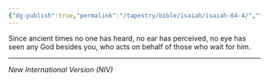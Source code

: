 ```yaml
---
{"dg-publish":true,"permalink":"/tapestry/bible/isaiah/isaiah-64-4/","title":"Isaiah 64:4","tags":["bible-verse","bible-verse"],"dgHomeLink":true,"dgShowLocalGraph":true,"dgEnableSearch":true}
---
```



Since ancient times no one has heard, no ear has perceived, no eye has seen any God besides you, who acts on behalf of those who wait for him.
    
---
*New International Version (NIV)*